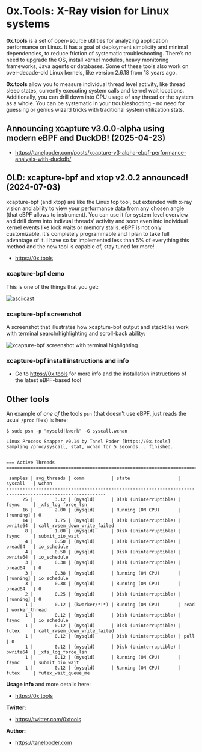 # 0x.Tools: X-Ray vision for Linux systems

**0x.tools** is a set of open-source utilities for analyzing application performance on Linux. It has a goal of deployment simplicity and minimal dependencies, to reduce friction of systematic troubleshooting. There’s no need to upgrade the OS, install kernel modules, heavy monitoring frameworks, Java agents or databases. Some of these tools also work on over-decade-old Linux kernels, like version 2.6.18 from 18 years ago.

**0x.tools** allow you to measure individual thread level activity, like thread sleep states, currently executing system calls and kernel wait locations. Additionally, you can drill down into CPU usage of any thread or the system as a whole. You can be systematic in your troubleshooting - no need for guessing or genius wizard tricks with traditional system utilization stats.

## Announcing xcapture v3.0.0-alpha using modern eBPF and DuckDB! (2025-04-23)


* https://tanelpoder.com/posts/xcapture-v3-alpha-ebpf-performance-analysis-with-duckdb/

## OLD: xcapture-bpf and xtop v2.0.2 announced! (2024-07-03)

xcapture-bpf (and xtop) are like the Linux top tool, but extended with x-ray vision and ability to view your performance data from any chosen angle (that eBPF allows to instrument). You can use it for system level overview and drill down into indivual threads' activity and soon even into individual kernel events like lock waits or memory stalls. eBPF is not only customizable, it's completely programmable and I plan to take full advantage of it. I have so far implemented less than 5% of everything this method and the new tool is capable of, stay tuned for more!

* https://0x.tools

### xcapture-bpf demo
This is one of the things that you get:

[![asciicast](https://asciinema.org/a/666715.svg)](https://asciinema.org/a/666715)

### xcapture-bpf screenshot
A screenshot that illustrates how xcapture-bpf output and stacktiles work with terminal search/highlighting and scroll-back ability:

![xcapture-bpf screenshot with terminal highlighting](https://0x.tools/images/xcapture-bpf-stacktiles.png)

### xcapture-bpf install instructions and info 

* Go to https://0x.tools for more info and the installation instructions of the latest eBPF-based tool

## Other tools

An example of _one of_ the tools `psn` (that doesn't use eBPF, just reads the usual `/proc` files) is here:

```
$ sudo psn -p "mysqld|kwork" -G syscall,wchan

Linux Process Snapper v0.14 by Tanel Poder [https://0x.tools]
Sampling /proc/syscall, stat, wchan for 5 seconds... finished.


=== Active Threads ========================================================================================

 samples | avg_threads | comm          | state                  | syscall   | wchan                        
-----------------------------------------------------------------------------------------------------------
      25 |        3.12 | (mysqld)      | Disk (Uninterruptible) | fsync     | _xfs_log_force_lsn
      16 |        2.00 | (mysqld)      | Running (ON CPU)       | [running] | 0                            
      14 |        1.75 | (mysqld)      | Disk (Uninterruptible) | pwrite64  | call_rwsem_down_write_failed
       8 |        1.00 | (mysqld)      | Disk (Uninterruptible) | fsync     | submit_bio_wait              
       4 |        0.50 | (mysqld)      | Disk (Uninterruptible) | pread64   | io_schedule                  
       4 |        0.50 | (mysqld)      | Disk (Uninterruptible) | pwrite64  | io_schedule                  
       3 |        0.38 | (mysqld)      | Disk (Uninterruptible) | pread64   | 0                            
       3 |        0.38 | (mysqld)      | Running (ON CPU)       | [running] | io_schedule                  
       3 |        0.38 | (mysqld)      | Running (ON CPU)       | pread64   | 0                            
       2 |        0.25 | (mysqld)      | Disk (Uninterruptible) | [running] | 0                            
       1 |        0.12 | (kworker/*:*) | Running (ON CPU)       | read      | worker_thread                
       1 |        0.12 | (mysqld)      | Disk (Uninterruptible) | fsync     | io_schedule                  
       1 |        0.12 | (mysqld)      | Disk (Uninterruptible) | futex     | call_rwsem_down_write_failed 
       1 |        0.12 | (mysqld)      | Disk (Uninterruptible) | poll      | 0                            
       1 |        0.12 | (mysqld)      | Disk (Uninterruptible) | pwrite64  | _xfs_log_force_lsn           
       1 |        0.12 | (mysqld)      | Running (ON CPU)       | fsync     | submit_bio_wait              
       1 |        0.12 | (mysqld)      | Running (ON CPU)       | futex     | futex_wait_queue_me
```
**Usage info** and more details here:
* https://0x.tools

**Twitter:**
* https://twitter.com/0xtools

**Author:**
* https://tanelpoder.com

